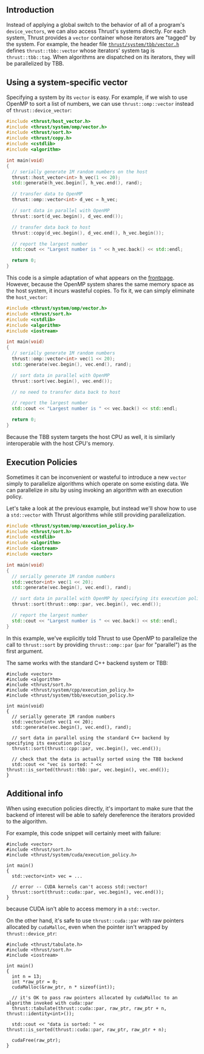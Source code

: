 Introduction
------------

Instead of applying a global switch to the behavior of all of a program's ```device_vectors```, we can also access Thrust's systems directly. For each system, Thrust provides a ```vector``` container whose iterators are "tagged" by the system. For example, the header file [```thrust/system/tbb/vector.h```](https://github.com/thrust/thrust/blob/master/thrust/system/tbb/vector.h) defines ```thrust::tbb::vector``` whose iterators' system tag is ```thrust::tbb::tag```. When algorithms are dispatched on its iterators, they will be parallelized by TBB.

Using a system-specific vector
------------------------------

Specifying a system by its ```vector``` is easy. For example, if we wish to use OpenMP to sort a list of numbers, we can use ```thrust::omp::vector``` instead of ```thrust::device_vector```:

```c++
#include <thrust/host_vector.h>
#include <thrust/system/omp/vector.h>
#include <thrust/sort.h>
#include <thrust/copy.h>
#include <cstdlib>
#include <algorithm>

int main(void)
{
  // serially generate 1M random numbers on the host
  thrust::host_vector<int> h_vec(1 << 20);
  std::generate(h_vec.begin(), h_vec.end(), rand);

  // transfer data to OpenMP
  thrust::omp::vector<int> d_vec = h_vec;

  // sort data in parallel with OpenMP
  thrust::sort(d_vec.begin(), d_vec.end());

  // transfer data back to host
  thrust::copy(d_vec.begin(), d_vec.end(), h_vec.begin());

  // report the largest number
  std::cout << "Largest number is " << h_vec.back() << std::endl;

  return 0;
}
```

This code is a simple adaptation of what appears on the [frontpage](http://thrust.github.com). However, because the OpenMP system shares the same memory space as the host system, it incurs wasteful copies. To fix it, we can simply eliminate the ```host_vector```:

```c++
#include <thrust/system/omp/vector.h>
#include <thrust/sort.h>
#include <cstdlib>
#include <algorithm>
#include <iostream>

int main(void)
{
  // serially generate 1M random numbers
  thrust::omp::vector<int> vec(1 << 20);
  std::generate(vec.begin(), vec.end(), rand);

  // sort data in parallel with OpenMP
  thrust::sort(vec.begin(), vec.end());

  // no need to transfer data back to host

  // report the largest number
  std::cout << "Largest number is " << vec.back() << std::endl;

  return 0;
}
```

Because the TBB system targets the host CPU as well, it is similarly interoperable with the host CPU's memory.

Execution Policies
------------------

Sometimes it can be inconvenient or wasteful to introduce a new ```vector``` simply to parallelize
algorithms which operate on some existing data. We can parallelize *in situ* by using invoking an algorithm
with an execution policy.

Let's take a look at the previous example, but instead we'll show how to use a ```std::vector``` with Thrust
algorithms while still providing parallelization.

```c++
#include <thrust/system/omp/execution_policy.h>
#include <thrust/sort.h>
#include <cstdlib>
#include <algorithm>
#include <iostream>
#include <vector>

int main(void)
{
  // serially generate 1M random numbers
  std::vector<int> vec(1 << 20);
  std::generate(vec.begin(), vec.end(), rand);

  // sort data in parallel with OpenMP by specifying its execution policy
  thrust::sort(thrust::omp::par, vec.begin(), vec.end());

  // report the largest number
  std::cout << "Largest number is " << vec.back() << std::endl;
}
```

In this example, we've explicitly told Thrust to use OpenMP to parallelize the call to ```thrust::sort``` by
providing ```thrust::omp::par``` (```par``` for "parallel") as the first argument.

The same works with the standard C++ backend system or TBB:

```
#include <vector>
#include <algorithm>
#include <thrust/sort.h>
#include <thrust/system/cpp/execution_policy.h>
#include <thrust/system/tbb/execution_policy.h>

int main(void)
{
  // serially generate 1M random numbers
  std::vector<int> vec(1 << 20);
  std::generate(vec.begin(), vec.end(), rand);

  // sort data in parallel using the standard C++ backend by specifying its execution policy
  thrust::sort(thrust::cpp::par, vec.begin(), vec.end());

  // check that the data is actually sorted using the TBB backend
  std::cout << "vec is sorted: " << thrust::is_sorted(thrust::tbb::par, vec.begin(), vec.end());
}
```

Additional info
---------------

When using execution policies directly, it's important to make sure that the backend of interest will be
able to safely dereference the iterators provided to the algorithm.

For example, this code snippet will certainly meet with failure:

```
#include <vector>
#include <thrust/sort.h>
#include <thrust/system/cuda/execution_policy.h>

int main()
{
  std::vector<int> vec = ...

  // error -- CUDA kernels can't access std::vector!
  thrust::sort(thrust::cuda::par, vec.begin(), vec.end());
}
```

because CUDA isn't able to access memory in a `std::vector`.

On the other hand, it's safe to use ```thrust::cuda::par``` with raw pointers allocated by `cudaMalloc`, even when the pointer isn't wrapped by ```thrust::device_ptr```:

```
#include <thrust/tabulate.h>
#include <thrust/sort.h>
#include <iostream>

int main()
{
  int n = 13;
  int *raw_ptr = 0;
  cudaMalloc(&raw_ptr, n * sizeof(int));

  // it's OK to pass raw pointers allocated by cudaMalloc to an algorithm invoked with cuda::par
  thrust::tabulate(thrust::cuda::par, raw_ptr, raw_ptr + n, thrust::identity<int>());

  std::cout << "data is sorted: " << thrust::is_sorted(thrust::cuda::par, raw_ptr, raw_ptr + n);

  cudaFree(raw_ptr);
}
```
